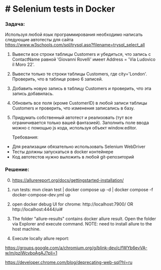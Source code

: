 # **# Selenium tests in Docker**


### **Задача:**

Используя любой язык программирования необходимо написать следующие автотесты для сайта https://www.w3schools.com/sql/trysql.asp?filename=trysql_select_all
1. Вывести все строки таблицы Customers и убедиться, что запись с ContactName равной 'Giovanni Rovelli' имеет Address = 'Via Ludovico il Moro 22'.
2. Вывести только те строки таблицы Customers, где city='London'. Проверить, что в таблице ровно 6 записей.
3. Добавить новую запись в таблицу Customers и проверить, что эта запись добавилась.
4. Обновить все поля (кроме CustomerID) в любой записи таблицы Customers и проверить, что изменения записались в базу.
5. Придумать собственный автотест и реализовать (тут все ограничивается только вашей фантазией).
   Заполнить поле ввода можно с помощью js кода, используя объект window.editor.


   Требования:
- Для реализации обязательно использовать Selenium WebDriver
- Тесты должны запускаться в docker контейнере
- Код автотестов нужно выложить в любой git-репозиторий



### **Решение:**

0) https://allurereport.org/docs/gettingstarted-installation/

1) run tests: mvn clean test |  docker compose up -d  |  docker compose  -f docker-compose-dev.yml  up
2) open docker debug UI for chrome: http://localhost:7900/  OR http://localhost:4444/ui#  
3) The folder "allure-results" contains docker allure result. Open the folder via Explorer and execute
<allure serve> command.
NOTE: need to install allure to the host machine.
4) Execute locally allure report: <mvn allure:serve>

https://groups.google.com/a/chromium.org/g/blink-dev/c/fWYb6evVA-w/m/pziWcvboAgAJ?pli=1

https://developer.chrome.com/blog/deprecating-web-sql?hl=ru